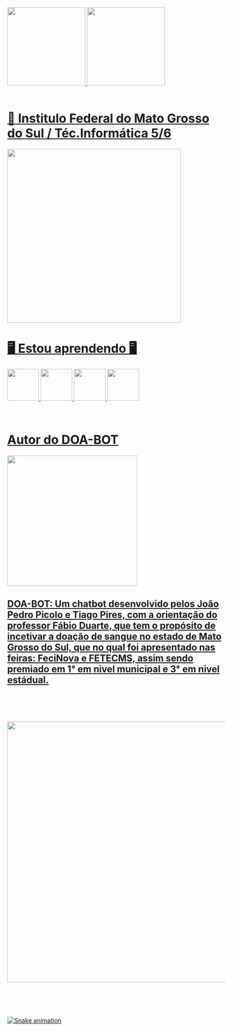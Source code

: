 <div>
<a href="https://github.com/joaopedropicolo">
<img loading="lazy" height="180em" src="https://github-readme-stats.vercel.app/api/top-langs/?username=seu-usuário-aqui&layout=compact&langs_count=7&theme=dracula"/>
<img loading="lazy" height="180em" src="https://github-readme-stats.vercel.app/api?username=seu-usuário-aqui&show_icons=true&theme=dracula&include_all_commits=true&count_private=true"/>
</div>

<br>
  
# 📖 Institulo Federal do Mato Grosso do Sul / Téc.Informática 5/6
<img src="https://github.com/user-attachments/assets/143cd8d7-13e7-4345-a81d-b4f1c35fd140" width="400" height="400">


<br>

# 🖥️ Estou aprendendo 🖥️

<img loading="lazy" src="https://github.com/user-attachments/assets/e3515c52-1e2d-4ffd-a70b-c682c5201338" width="73" height="73"/> <img loading="lazy" src="https://github.com/user-attachments/assets/bdf5107b-7b80-4019-9e8b-c24d7ff5e175" width="73" height="73"/> <img loading="lazy" src="https://github.com/user-attachments/assets/ab4fa726-046d-4d71-9120-afef56fa45c0" width="73" height="73"/> <img loading="lazy" src="https://github.com/user-attachments/assets/f3a579cd-04be-42d0-9b21-efe4cf6a2aa5" width="73" height="73"/>

<br>

# Autor do DOA-BOT
<img src="https://github.com/user-attachments/assets/b26d70f6-0b9b-425e-97ba-e3679c8e4560" width="300" height="300">

## DOA-BOT: Um chatbot desenvolvido pelos João Pedro Picolo e Tiago Pires, com a orientação do professor Fábio Duarte, que tem o propósito de incetivar a doação de sangue no estado de Mato Grosso do Sul, que no qual foi apresentado nas feiras: FeciNova e FETECMS, assim sendo premiado em 1° em nivel municipal e 3° em nivel estádual.

<br><br><br>

<img loading="lazy" src="https://github.com/user-attachments/assets/45681b3c-ffc6-4016-9837-8ea6622e321d" width="600" height="600"/>

<br><br><br>

![Snake animation](https://github.com/seu-usuário-aqui/joaopedropicolo/blob/output/github-contribution-grid-snake.svg)

